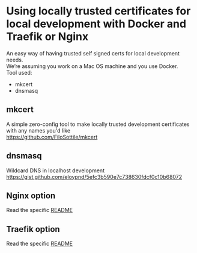 # Using locally trusted certificates for local development with Docker and Traefik  or Nginx
An easy way of having trusted self signed certs for local development needs.  
We’re assuming you work on a Mac OS machine and you use Docker.  
Tool used:  
 - mkcert 
 - dnsmasq

  
## mkcert
A simple zero-config tool to make locally trusted development certificates with any names you'd like  
https://github.com/FiloSottile/mkcert  
  
## dnsmasq
Wildcard DNS in localhost development  
https://gist.github.com/eloypnd/5efc3b590e7c738630fdcf0c10b68072  
  
## Nginx option
Read the specific [README](nginx/README.md)

## Traefik option
Read the specific [README](traefik/README.md)